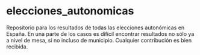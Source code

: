 # elecciones_autonomicas
Repositorio para los resultados de todas las elecciones autonómicas en España. En una parte de los casos es difícil encontrar resultados no sólo ya a nivel de mesa, si no incluso de municipio.
Cualquier contribución es bien recibida.
